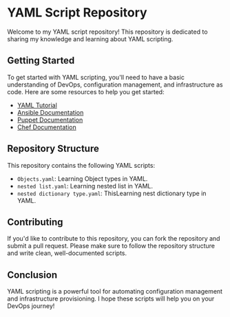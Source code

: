 # YAML Script Repository

Welcome to my YAML script repository! This repository is dedicated to sharing my knowledge and learning about YAML scripting.

## Getting Started

To get started with YAML scripting, you'll need to have a basic understanding of DevOps, configuration management, and infrastructure as code. Here are some resources to help you get started:

- [YAML Tutorial](https://rollout.io/blog/yaml-tutorial-everything-you-need-get-started/)
- [Ansible Documentation](https://docs.ansible.com/)
- [Puppet Documentation](https://puppet.com/docs/)
- [Chef Documentation](https://docs.chef.io/)

## Repository Structure

This repository contains the following YAML scripts:

- `Objects.yaml`: Learning Object types in YAML.
- `nested list.yaml`: Learning nested list in YAML.
- `nested dictionary type.yaml`: ThisLearning nest dictionary type in YAML.

## Contributing

If you'd like to contribute to this repository, you can fork the repository and submit a pull request. Please make sure to follow the repository structure and write clean, well-documented scripts.

## Conclusion

YAML scripting is a powerful tool for automating configuration management and infrastructure provisioning. I hope these scripts will help you on your DevOps journey!
